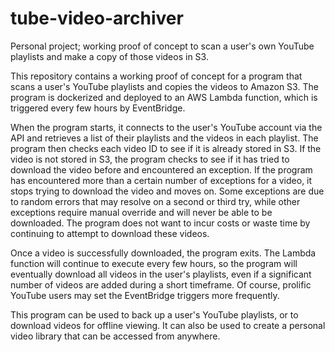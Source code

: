 # tube-video-archiver
Personal project; working proof of concept to scan a user's own YouTube playlists and make a copy of those videos in S3.

This repository contains a working proof of concept for a program that scans a user's YouTube playlists and copies the videos to Amazon S3. The program is dockerized and deployed to an AWS Lambda function, which is triggered every few hours by EventBridge.

When the program starts, it connects to the user's YouTube account via the API and retrieves a list of their playlists and the videos in each playlist. The program then checks each video ID to see if it is already stored in S3. If the video is not stored in S3, the program checks to see if it has tried to download the video before and encountered an exception. If the program has encountered more than a certain number of exceptions for a video, it stops trying to download the video and moves on. Some exceptions are due to random errors that may resolve on a second or third try, while other exceptions require manual override and will never be able to be downloaded. The program does not want to incur costs or waste time by continuing to attempt to download these videos.

Once a video is successfully downloaded, the program exits. The Lambda function will continue to execute every few hours, so the program will eventually download all videos in the user's playlists, even if a significant number of videos are added during a short timeframe. Of course, prolific YouTube users may set the EventBridge triggers more frequently.

This program can be used to back up a user's YouTube playlists, or to download videos for offline viewing. It can also be used to create a personal video library that can be accessed from anywhere.